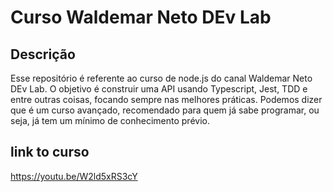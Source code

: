 # Curso Waldemar Neto DEv Lab

## Descrição
Esse repositório é referente ao curso de node.js do canal Waldemar Neto DEv Lab. O objetivo é construir uma API usando Typescript, Jest, TDD e entre outras coisas, focando sempre nas melhores práticas. Podemos dizer que é um curso avançado, recomendado para quem já sabe programar, ou seja,  já tem um mínimo de conhecimento prévio.



## link to curso
https://youtu.be/W2ld5xRS3cY
